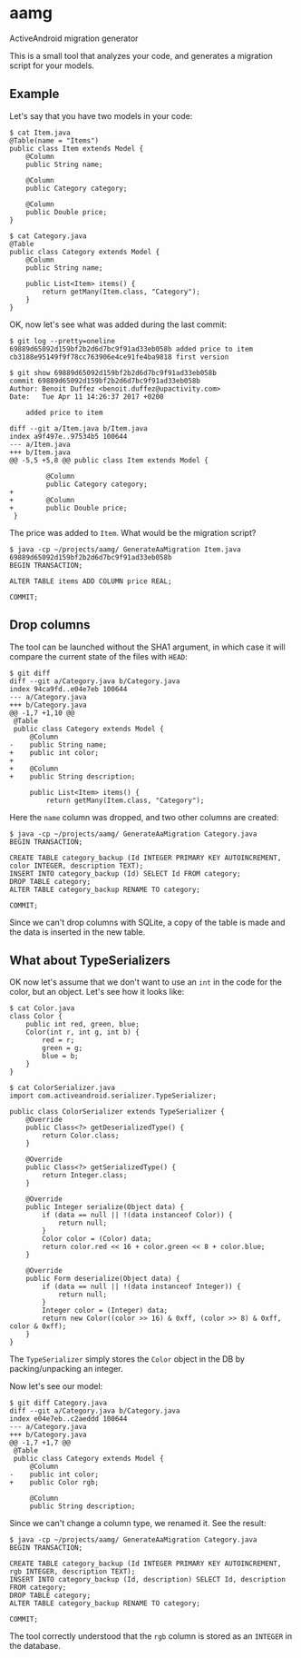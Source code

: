 # aamg
ActiveAndroid migration generator

This is a small tool that analyzes your code, and generates a migration script for your models.

## Example

Let's say that you have two models in your code:
```
$ cat Item.java
@Table(name = "Items")
public class Item extends Model {
    @Column
    public String name;

    @Column
    public Category category;

    @Column
    public Double price;
}

$ cat Category.java
@Table
public class Category extends Model {
    @Column
    public String name;

    public List<Item> items() {
        return getMany(Item.class, "Category");
    }
}
```

OK, now let's see what was added during the last commit:

```
$ git log --pretty=oneline
69889d65092d159bf2b2d6d7bc9f91ad33eb058b added price to item
cb3188e95149f9f78cc763906e4ce91fe4ba9818 first version

$ git show 69889d65092d159bf2b2d6d7bc9f91ad33eb058b
commit 69889d65092d159bf2b2d6d7bc9f91ad33eb058b
Author: Benoit Duffez <benoit.duffez@upactivity.com>
Date:   Tue Apr 11 14:26:37 2017 +0200

    added price to item

diff --git a/Item.java b/Item.java
index a9f497e..97534b5 100644
--- a/Item.java
+++ b/Item.java
@@ -5,5 +5,8 @@ public class Item extends Model {

         @Column
         public Category category;
+
+        @Column
+        public Double price;
 }
```

The price was added to `Item`. What would be the migration script?

```
$ java -cp ~/projects/aamg/ GenerateAaMigration Item.java 69889d65092d159bf2b2d6d7bc9f91ad33eb058b
BEGIN TRANSACTION;

ALTER TABLE items ADD COLUMN price REAL;

COMMIT;
```

## Drop columns

The tool can be launched without the SHA1 argument, in which case it will compare the current state of the files with `HEAD`:

```
$ git diff
diff --git a/Category.java b/Category.java
index 94ca9fd..e04e7eb 100644
--- a/Category.java
+++ b/Category.java
@@ -1,7 +1,10 @@
 @Table
 public class Category extends Model {
     @Column
-    public String name;
+    public int color;
+
+    @Column
+    public String description;

     public List<Item> items() {
         return getMany(Item.class, "Category");
```

Here the `name` column was dropped, and two other columns are created:

```
$ java -cp ~/projects/aamg/ GenerateAaMigration Category.java
BEGIN TRANSACTION;

CREATE TABLE category_backup (Id INTEGER PRIMARY KEY AUTOINCREMENT, color INTEGER, description TEXT);
INSERT INTO category_backup (Id) SELECT Id FROM category;
DROP TABLE category;
ALTER TABLE category_backup RENAME TO category;

COMMIT;
```

Since we can't drop columns with SQLite, a copy of the table is made and the data is inserted in the new table.

## What about TypeSerializers

OK now let's assume that we don't want to use an `int` in the code for the color, but an object. Let's see how it looks like:

```
$ cat Color.java
class Color {
    public int red, green, blue;
    Color(int r, int g, int b) {
        red = r;
        green = g;
        blue = b;
    }
}

$ cat ColorSerializer.java
import com.activeandroid.serializer.TypeSerializer;

public class ColorSerializer extends TypeSerializer {
    @Override
    public Class<?> getDeserializedType() {
        return Color.class;
    }

    @Override
    public Class<?> getSerializedType() {
        return Integer.class;
    }

    @Override
    public Integer serialize(Object data) {
        if (data == null || !(data instanceof Color)) {
            return null;
        }
        Color color = (Color) data;
        return color.red << 16 + color.green << 8 + color.blue;
    }

    @Override
    public Form deserialize(Object data) {
        if (data == null || !(data instanceof Integer)) {
            return null;
        }
        Integer color = (Integer) data;
        return new Color((color >> 16) & 0xff, (color >> 8) & 0xff, color & 0xff);
    }
}
```

The `TypeSerializer` simply stores the `Color` object in the DB by packing/unpacking an integer.

Now let's see our model:

```
$ git diff Category.java
diff --git a/Category.java b/Category.java
index e04e7eb..c2aeddd 100644
--- a/Category.java
+++ b/Category.java
@@ -1,7 +1,7 @@
 @Table
 public class Category extends Model {
     @Column
-    public int color;
+    public Color rgb;

     @Column
     public String description;
```

Since we can't change a column type, we renamed it. See the result:

```
$ java -cp ~/projects/aamg/ GenerateAaMigration Category.java
BEGIN TRANSACTION;

CREATE TABLE category_backup (Id INTEGER PRIMARY KEY AUTOINCREMENT, rgb INTEGER, description TEXT);
INSERT INTO category_backup (Id, description) SELECT Id, description FROM category;
DROP TABLE category;
ALTER TABLE category_backup RENAME TO category;

COMMIT;
```

The tool correctly understood that the `rgb` column is stored as an `INTEGER` in the database.

